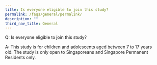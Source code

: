 ```yaml
---
title: Is everyone eligible to join this study?
permalink: /faqs/general/permalink/
description: ""
third_nav_title: General
---
```

Q:  Is everyone eligible to join this study?

A: This study is for children and adolescents aged between 7 to 17 years old. The study is only open to Singaporeans and Singapore Permanent Residents only.